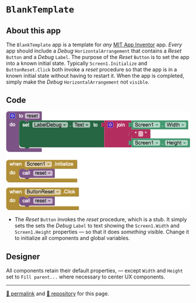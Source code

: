 # `BlankTemplate`

## About this app

The `BlankTemplate` app is a template for *any* [MIT App Inventor]() app. *Every* app should include a *Debug* `HorizontalArrangement` that contains a *Reset* `Button` and a *Debug* `Label`. The purpose of the *Reset* `Button` is to set the app into a known initial state. Typically `Screen1.Initialize` and `ButtonReset.Click` both invoke a *reset* procedure so that the app is in a known initial state without having to restart it. When the app is completed, simply make the *Debug* `HorizontalArrangement` not `visible`.

## Code

[![BlankTemplate blocks](./BlankTemplate.png)](https://github.com/psb-david-petty/mit-app-inventor/blob/master/BlankTemplate/BlankTemplate.png)

- The *Reset* `Button` invokes the *reset* procedure, which is a stub. It simply sets the sets the *Debug* `Label` to text showing the `Screen1.Width` and `Screen1.Height` properties &mdash; so that it does *something* visible. Change it to initialize all components and global variables.

## Designer

All components retain their default properties, &mdash; except `Width` and `Height` set to `Fill parent...` where necessary to center UX components.

<hr>

[&#128279; permalink](https://psb-david-petty.github.io/mit-app-inventor/BlankTemplate/) and [&#128297; repository](https://github.com/psb-david-petty/mit-app-inventor/tree/master/BlankTemplate) for this page.
